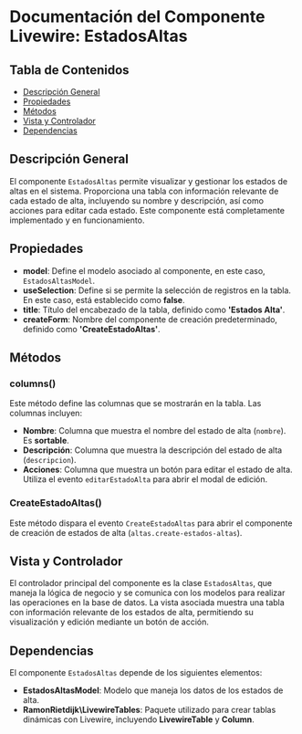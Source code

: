 # Documentación del Componente Livewire: EstadosAltas

## Tabla de Contenidos
- [Descripción General](#descripción-general)
- [Propiedades](#propiedades)
- [Métodos](#métodos)
- [Vista y Controlador](#vista-y-controlador)
- [Dependencias](#dependencias)

## Descripción General
El componente `EstadosAltas` permite visualizar y gestionar los estados de altas en el sistema. Proporciona una tabla con información relevante de cada estado de alta, incluyendo su nombre y descripción, así como acciones para editar cada estado. Este componente está completamente implementado y en funcionamiento.

## Propiedades

- **model**: Define el modelo asociado al componente, en este caso, `EstadosAltasModel`.
- **useSelection**: Define si se permite la selección de registros en la tabla. En este caso, está establecido como **false**.
- **title**: Título del encabezado de la tabla, definido como **'Estados Alta'**.
- **createForm**: Nombre del componente de creación predeterminado, definido como **'CreateEstadoAltas'**.

## Métodos

### columns()
Este método define las columnas que se mostrarán en la tabla. Las columnas incluyen:

- **Nombre**: Columna que muestra el nombre del estado de alta (`nombre`). Es **sortable**.
- **Descripción**: Columna que muestra la descripción del estado de alta (`descripcion`).
- **Acciones**: Columna que muestra un botón para editar el estado de alta. Utiliza el evento `editarEstadoAlta` para abrir el modal de edición.

### CreateEstadoAltas()
Este método dispara el evento `CreateEstadoAltas` para abrir el componente de creación de estados de alta (`altas.create-estados-altas`).

## Vista y Controlador
El controlador principal del componente es la clase `EstadosAltas`, que maneja la lógica de negocio y se comunica con los modelos para realizar las operaciones en la base de datos. La vista asociada muestra una tabla con información relevante de los estados de alta, permitiendo su visualización y edición mediante un botón de acción.

## Dependencias

El componente `EstadosAltas` depende de los siguientes elementos:

- **EstadosAltasModel**: Modelo que maneja los datos de los estados de alta.
- **RamonRietdijk\LivewireTables**: Paquete utilizado para crear tablas dinámicas con Livewire, incluyendo **LivewireTable** y **Column**.

